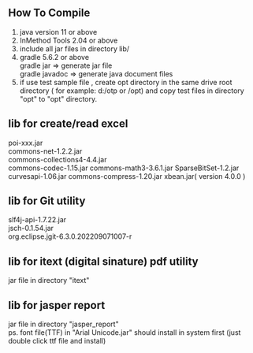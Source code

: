 ## How To Compile
1. java version 11 or above    
2. InMethod Tools 2.04 or above    
3. include all jar files in directory lib/     
4. gradle 5.6.2 or above    
   gradle jar => generate jar file    
   gradle javadoc => generate java document files    
5. if use test sample file , create opt directory in the same drive root directory ( for example:  d:/otp  or /opt) 
   and copy test files  in directory "opt" to "opt" directory.
   
## lib for create/read excel
   poi-xxx.jar   
   commons-net-1.2.2.jar    
   commons-collections4-4.4.jar    
   commons-codec-1.15.jar 
   commons-math3-3.6.1.jar
   SparseBitSet-1.2.jar   
   curvesapi-1.06.jar
   commons-compress-1.20.jar
   xbean.jar( version  4.0.0 )
   
## lib for Git utility
   slf4j-api-1.7.22.jar    
   jsch-0.1.54.jar    
  org.eclipse.jgit-6.3.0.202209071007-r
        
## lib for itext (digital sinature) pdf utility
   jar file in directory "itext"    
   
## lib for jasper report    
   jar file in directory "jasper_report"     
   ps. font file(TTF) in "Arial Unicode.jar" should install in system first (just double click ttf file and install)    
   
       
        